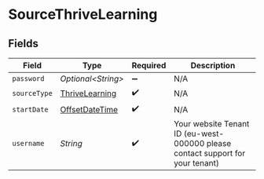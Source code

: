 # SourceThriveLearning


## Fields

| Field                                                                                     | Type                                                                                      | Required                                                                                  | Description                                                                               |
| ----------------------------------------------------------------------------------------- | ----------------------------------------------------------------------------------------- | ----------------------------------------------------------------------------------------- | ----------------------------------------------------------------------------------------- |
| `password`                                                                                | *Optional\<String>*                                                                       | :heavy_minus_sign:                                                                        | N/A                                                                                       |
| `sourceType`                                                                              | [ThriveLearning](../../models/shared/ThriveLearning.md)                                   | :heavy_check_mark:                                                                        | N/A                                                                                       |
| `startDate`                                                                               | [OffsetDateTime](https://docs.oracle.com/javase/8/docs/api/java/time/OffsetDateTime.html) | :heavy_check_mark:                                                                        | N/A                                                                                       |
| `username`                                                                                | *String*                                                                                  | :heavy_check_mark:                                                                        | Your website Tenant ID (eu-west-000000 please contact support for your tenant)            |